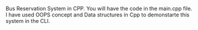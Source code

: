 Bus Reservation System in CPP.
You will have the code in the main.cpp file.
I have used OOPS concept and Data structures in Cpp to demonstarte this system in the CLI.
